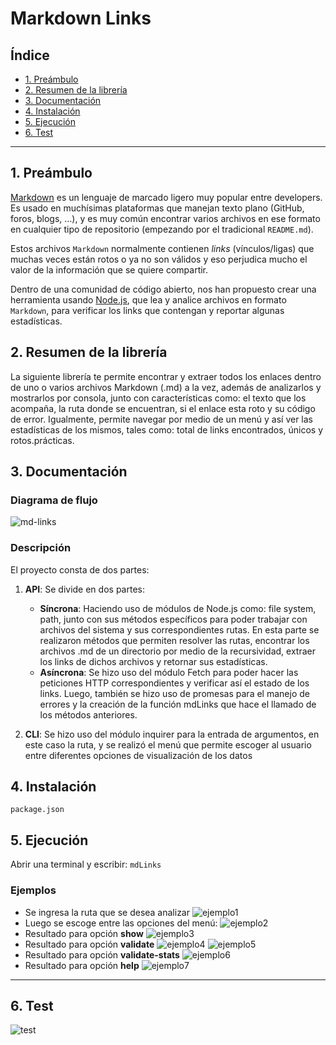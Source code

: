 # Markdown Links

## Índice

* [1. Preámbulo](#1-preámbulo)
* [2. Resumen de la librería](#2-resumen-de-la-librería)
* [3. Documentación](#3-documentación)
* [4. Instalación](#4-instalación)
* [5. Ejecución](#4-ejecución)
* [6. Test](#4-test)
***

## 1. Preámbulo

[Markdown](https://es.wikipedia.org/wiki/Markdown) es un lenguaje de marcado
ligero muy popular entre developers. Es usado en muchísimas plataformas que
manejan texto plano (GitHub, foros, blogs, ...), y es muy común
encontrar varios archivos en ese formato en cualquier tipo de repositorio
(empezando por el tradicional `README.md`).

Estos archivos `Markdown` normalmente contienen _links_ (vínculos/ligas) que
muchas veces están rotos o ya no son válidos y eso perjudica mucho el valor de
la información que se quiere compartir.

Dentro de una comunidad de código abierto, nos han propuesto crear una
herramienta usando [Node.js](https://nodejs.org/), que lea y analice archivos
en formato `Markdown`, para verificar los links que contengan y reportar
algunas estadísticas.

## 2. Resumen de la librería

La siguiente librería te permite encontrar y extraer todos los enlaces dentro
de uno o varios archivos Markdown (.md) a la vez, además de analizarlos y
mostrarlos por consola, junto con características como: el texto que los
acompaña, la ruta donde se encuentran, si el enlace esta roto y su código de
error. Igualmente, permite navegar por medio de un menú y así ver las
estadísticas de los mismos, tales como: total de links encontrados, únicos y rotos.prácticas.

## 3. Documentación

### Diagrama de flujo

![md-links](https://i.imgur.com/5wswlRs.jpg)

### Descripción
El proyecto consta de dos partes:
1. **API**: Se divide en dos partes: 
    + **Síncrona**: Haciendo uso de módulos de Node.js como: file system, path, junto con sus métodos específicos para poder trabajar con archivos del sistema y sus correspondientes rutas. En esta parte se realizaron métodos que permiten resolver las rutas, encontrar los archivos .md de un directorio por medio de la recursividad, extraer los links de dichos archivos y retornar sus estadísticas.
    + **Asíncrona**: Se hizo uso del módulo Fetch para poder hacer las peticiones HTTP correspondientes y verificar así el estado de los links. Luego, también se hizo uso de promesas para el manejo de errores y la creación de la función mdLinks que hace el llamado de los métodos anteriores.

2. **CLI**: Se hizo uso del módulo inquirer para la entrada de argumentos, en este caso la ruta, y se realizó el menú que permite escoger al usuario entre diferentes opciones de visualización de los datos

## 4. Instalación

`package.json`


## 5. Ejecución

Abrir una terminal y escribir: `mdLinks`

### Ejemplos
* Se ingresa la ruta que se desea analizar
![ejemplo1](https://i.imgur.com/45FDWd2.png)
* Luego se escoge entre las opciones del menú:
![ejemplo2](https://i.imgur.com/zDMYFM4.png)
* Resultado para opción **show**
![ejemplo3](https://i.imgur.com/tGD8g0U.png)
* Resultado para opción **validate**
![ejemplo4](https://i.imgur.com/NrbHSIk.png)
![ejemplo5](https://i.imgur.com/PZdGBlZ.png)
* Resultado para opción **validate-stats**
![ejemplo6](https://i.imgur.com/jI1gkrB.png)
* Resultado para opción **help**
![ejemplo7](https://i.imgur.com/MGI3uSP.png)

***

## 6. Test
![test](https://i.imgur.com/0AAApwV.png)


